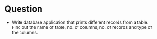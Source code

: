 # Question

-   Write database application that prints different records from a table. Find
    out the name of table, no. of columns, no. of records and type of the columns.
